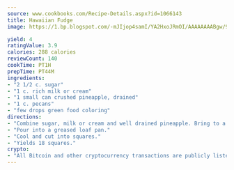 ```yaml
---
source: www.cookbooks.com/Recipe-Details.aspx?id=1066143
title: Hawaiian Fudge
image: https://1.bp.blogspot.com/-mJIjop4samI/YA2HxoJRmOI/AAAAAAAABgw/9Q6cN5purxQQ0M3111-VxRXtHYk4x987wCLcBGAsYHQ/s320/19.png

yield: 4
ratingValue: 3.9
calories: 288 calories
reviewCount: 140
cookTime: PT1H
prepTime: PT44M
ingredients:
- "2 1/2 c. sugar"
- "1 c. rich milk or cream"
- "1 small can crushed pineapple, drained"
- "1 c. pecans"
- "few drops green food coloring"
directions:
- "Combine sugar, milk or cream and well drained pineapple. Bring to a boil over medium heat and cook until mixture reaches the soft ball stage. Remove from heat and add pecans and coloring. Let cool slightly and then beat until creamy."
- "Pour into a greased loaf pan."
- "Cool and cut into squares."
- "Yields 18 squares."
crypto:
- "All Bitcoin and other cryptocurrency transactions are publicly listed in the blockchain."
---
```


